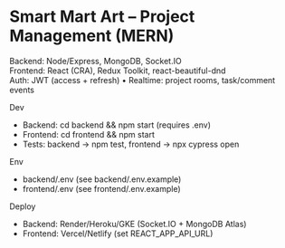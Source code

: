 # Smart Mart Art – Project Management (MERN)

Backend: Node/Express, MongoDB, Socket.IO  
Frontend: React (CRA), Redux Toolkit, react-beautiful-dnd  
Auth: JWT (access + refresh) • Realtime: project rooms, task/comment events

Dev
- Backend: cd backend && npm start (requires .env)
- Frontend: cd frontend && npm start
- Tests: backend -> npm test, frontend -> npx cypress open

Env
- backend/.env (see backend/.env.example)
- frontend/.env (see frontend/.env.example)

Deploy
- Backend: Render/Heroku/GKE (Socket.IO + MongoDB Atlas)
- Frontend: Vercel/Netlify (set REACT_APP_API_URL)
